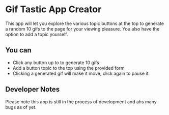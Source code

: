 # Gif Tastic App Creator

This app will let you explore the various topic buttons at the top to generate a random 10 gifs to the page for your viewing pleasure. You also have the option to add a topic yourself.

## You can
- Click any button up to to generate 10 gifs
- Add a button topic to the top using the provided form
- Clicking a generated gif will make it move, click again to pause it.

## Developer Notes
Please note this app is still in the process of development and ahs many bugs as of yet.
